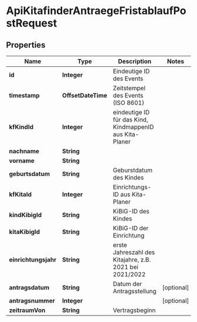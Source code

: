 

# ApiKitafinderAntraegeFristablaufPostRequest


## Properties

| Name | Type | Description | Notes |
|------------ | ------------- | ------------- | -------------|
|**id** | **Integer** | Eindeutige ID des Events |  |
|**timestamp** | **OffsetDateTime** | Zeitstempel des Events (ISO 8601) |  |
|**kfKindId** | **Integer** | eindeutige ID für das Kind, KindmappenID aus Kita-Planer |  |
|**nachname** | **String** |  |  |
|**vorname** | **String** |  |  |
|**geburtsdatum** | **String** | Geburstdatum des Kindes |  |
|**kfKitaId** | **Integer** | Einrichtungs-ID aus Kita-Planer |  |
|**kindKibigId** | **String** | KiBiG-ID des Kindes |  |
|**kitaKibigId** | **String** | KiBiG-ID der Einrichtung |  |
|**einrichtungsjahr** | **String** | erste Jahreszahl des Kitajahre, z.B. 2021 bei 2021/2022 |  |
|**antragsdatum** | **String** | Datum der Antragsstellung |  [optional] |
|**antragsnummer** | **Integer** |  |  [optional] |
|**zeitraumVon** | **String** | Vertragsbeginn |  |



